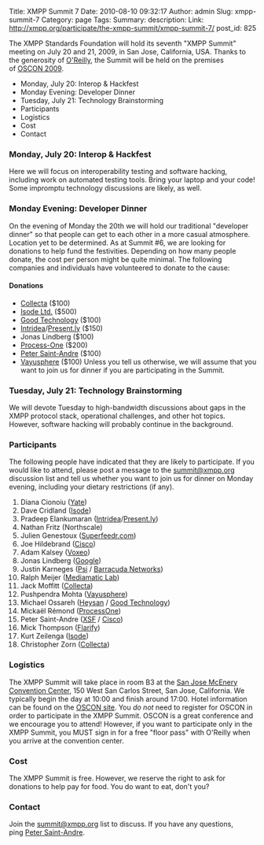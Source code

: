 Title: XMPP Summit 7
Date: 2010-08-10 09:32:17
Author: admin
Slug: xmpp-summit-7
Category: page
Tags: 
Summary: description:
Link: http://xmpp.org/participate/the-xmpp-summit/xmpp-summit-7/
post_id: 825


The XMPP Standards Foundation will hold its seventh "XMPP Summit" meeting on July 20 and 21, 2009, in San Jose, California, USA. Thanks to the generosity of [O'Reilly](http://oreilly.com/), the Summit will be held on the premises of [OSCON 2009](http://en.oreilly.com/oscon2009).

* Monday, July 20: Interop & Hackfest
* Monday Evening: Developer Dinner
* Tuesday, July 21: Technology Brainstorming
* Participants
* Logistics
* Cost
* Contact

### Monday, July 20: Interop & Hackfest

Here we will focus on interoperability testing and software hacking, including work on automated testing tools. Bring your laptop and your code! Some impromptu technology discussions are likely, as well.

### Monday Evening: Developer Dinner

On the evening of Monday the 20th we will hold our traditional "developer dinner" so that people can get to each other in a more casual atmosphere. Location yet to be determined. As at Summit #6, we are looking for donations to help fund the festivities. Depending on how many people donate, the cost per person might be quite minimal. The following companies and individuals have volunteered to donate to the cause:

#### Donations

* [Collecta](http://www.collecta.com/) ($100)
* [Isode Ltd.](http://www.isode.com/) ($500)
* [Good Technology](http://www.good.com/) ($100)
* [Intridea](http://www.intridea.com/)/[Present.ly](http://www.presentlyapp.com/) ($150)
* Jonas Lindberg ($100)
* [Process-One](http://www.process-one.net/) ($200)
* [Peter Saint-Andre](https://stpeter.im/) ($100)
* [Vayusphere](http://www.vayusphere.com/) ($100)
Unless you tell us otherwise, we will assume that you want to join us for dinner if you are participating in the Summit.

### Tuesday, July 21: Technology Brainstorming

We will devote Tuesday to high-bandwidth discussions about gaps in the XMPP protocol stack, operational challenges, and other hot topics. However, software hacking will probably continue in the background.

### Participants

The following people have indicated that they are likely to participate. If you would like to attend, please post a message to the [summit@xmpp.org](http://mail.jabber.org/mailman/listinfo/summit) discussion list and tell us whether you want to join us for dinner on Monday evening, including your dietary restrictions (if any).

1. Diana Cionoiu ([Yate](http://yate.null.ro/))
2. Dave Cridland ([Isode](http://www.isode.com/))
3. Pradeep Elankumaran ([Intridea](http://www.intridea.com/)/[Present.ly](http://www.presentlyapp.com/))
4. Nathan Fritz (Northscale)
5. Julien Genestoux ([Superfeedr.com](http://superfeedr.com/))
6. Joe Hildebrand ([Cisco](http://www.cisco.com/))
7. Adam Kalsey ([Voxeo](http://www.voxeo.com/))
8. Jonas Lindberg ([Google](http://www.google.com/))
9. Justin Karneges ([Psi](http://psi-im.org/) / [Barracuda Networks](http://www.barracudanetworks.com/))
10. Ralph Meijer ([Mediamatic Lab](http://www.mediamatic.nl/))
11. Jack Moffitt ([Collecta](http://www.collecta.com/))
12. Pushpendra Mohta ([Vayusphere](http://www.vayusphere.com/))
13. Michael Ossareh ([Heysan](http://www.heysan.com/) / [Good Technology](http://www.good.com/))
14. Mickaël Rémond ([ProcessOne](http://www.process-one.net/))
15. Peter Saint-Andre ([XSF](/) / [Cisco](http://www.cisco.com/))
16. Mick Thompson ([Flarify](http://www.flarify.com/))
17. Kurt Zeilenga ([Isode](http://www.isode.com/))
18. Christopher Zorn ([Collecta](http://www.collecta.com/))

### Logistics

The XMPP Summit will take place in room B3 at the [San Jose McEnery Convention Center](http://www.sanjose.org/meetings/facilities/convention.php), 150 West San Carlos Street, San Jose, California. We typically begin the day at 10:00 and finish around 17:00. Hotel information can be found on the [OSCON site](http://en.oreilly.com/oscon2009/public/content/hotel). You _do not_ need to register for OSCON in order to participate in the XMPP Summit. OSCON is a great conference and we encourage you to attend! However, if you want to participate only in the XMPP Summit, you MUST sign in for a free "floor pass" with O'Reilly when you arrive at the convention center.

### Cost

The XMPP Summit is free. However, we reserve the right to ask for donations to help pay for food. You do want to eat, don't you?

### Contact

Join the [summit@xmpp.org](http://mail.jabber.org/mailman/listinfo/summit) list to discuss. If you have any questions, ping [Peter Saint-Andre](https://stpeter.im/index.php/contact/).
